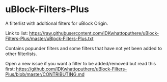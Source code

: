 # uBlock-Filters-Plus
A filterlist with additional filters for uBlock Origin.

Link to list: https://raw.githubusercontent.com/IDKwhattoputhere/uBlock-Filters-Plus/master/uBlock-Filters-Plus.txt

Contains popunder filters and some filters that have not yet been added to other filterlists.

Open a new issue if you want a filter to be added/removed but read this first: https://github.com/IDKwhattoputhere/uBlock-Filters-Plus/blob/master/CONTRIBUTING.md
